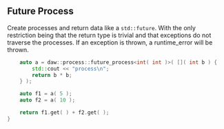 ## Future Process

Create processes and return data like a ```std::future```.  With the only restriction being that the return type is trivial and that exceptions do not traverse the processes.  If an exception is thrown, a runtime_error will be thrown.

```cpp
	auto a = daw::process::future_process<int( int )>( []( int b ) {
		std::cout << "process\n";
		return b * b;
	} );

	auto f1 = a( 5 );
	auto f2 = a( 10 );

	return f1.get( ) + f2.get( );
}
```
